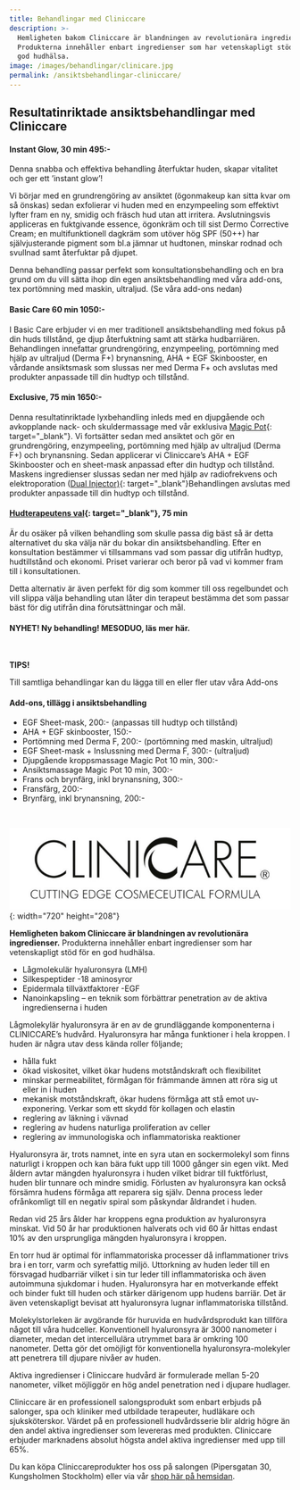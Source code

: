 ```yaml
---
title: Behandlingar med Cliniccare
description: >-
  Hemligheten bakom Cliniccare är blandningen av revolutionära ingredienser.
  Produkterna innehåller enbart ingredienser som har vetenskapligt stöd för en
  god hudhälsa.
image: /images/behandlingar/clinicare.jpg
permalink: /ansiktsbehandlingar-cliniccare/
---
```


## Resultatinriktade ansiktsbehandlingar med Cliniccare

#### Instant Glow, 30 min 495:-

Denna snabba och effektiva behandling &aring;terfuktar huden, skapar vitalitet och ger ett ’instant glow’\!&nbsp;

Vi börjar med en grundrengöring av ansiktet (ögonmakeup kan sitta kvar om s&aring; önskas) sedan exfolierar vi huden med en enzympeeling som effektivt lyfter fram en ny, smidig och fräsch hud utan att irritera. Avslutningsvis appliceras en fuktgivande essence, ögonkräm och till sist Dermo Corrective Cream; en multifunktionell dagkräm som utöver hög SPF (50++) har självjusterande pigment som bl.a jämnar ut hudtonen, minskar rodnad och svullnad samt &aring;terfuktar p&aring; djupet.

Denna behandling passar perfekt som konsultationsbehandling och en bra grund om du vill sätta ihop din egen ansiktsbehandling med v&aring;ra add-ons, tex portömning med maskin, ultraljud. (Se v&aring;ra add-ons nedan)

#### Basic Care 60 min 1050:-

I Basic Care erbjuder vi en mer traditionell ansiktsbehandling med fokus p&aring; din huds tillst&aring;nd, ge djup &aring;terfuktning samt att stärka hudbarriären. Behandlingen innefattar grundrengöring, enzympeeling, portömning med hjälp av ultraljud (Derma F+) brynansning, AHA + EGF Skinbooster, en v&aring;rdande ansiktsmask som slussas ner med Derma F+ och avslutas med produkter anpassade till din hudtyp och tillst&aring;nd.

#### Exclusive, 75 min 1650:-

Denna resultatinriktade lyxbehandling inleds med en djupg&aring;ende och avkopplande nack- och skuldermassage med v&aring;r exklusiva [Magic Pot](https://pipershudvard.com/kroppsbehandlingar-magic-pot/){: target="_blank"}. Vi fortsätter sedan med ansiktet och gör en grundrengöring, enzympeeling, portömning med hjälp av ultraljud (Derma F+) och brynansning. Sedan applicerar vi Cliniccare’s AHA + EGF Skinbooster och en sheet-mask anpassad efter din hudtyp och tillst&aring;nd. Maskens ingredienser slussas sedan ner med hjälp av radiofrekvens och elektroporation ([Dual Injector)](https://pipershudvard.com/dual-injector/){: target="_blank"}Behandlingen avslutas med produkter anpassade till din hudtyp och tillst&aring;nd.

#### [Hudterapeutens val](https://pipershudvard.com/hudterapeutens-val/){: target="_blank"}, 75 min

Är du osäker p&aring; vilken behandling som skulle passa dig bäst s&aring; är detta alternativet du ska välja när du bokar din ansiktsbehandling. Efter en konsultation bestämmer vi tillsammans vad som passar dig utifr&aring;n hudtyp, hudtillst&aring;nd och ekonomi. Priset varierar och beror p&aring; vad vi kommer fram till i konsultationen.&nbsp;

Detta alternativ är även perfekt för dig som kommer till oss regelbundet och vill slippa välja behandling utan l&aring;ter din terapeut bestämma det som passar bäst för dig utifr&aring;n dina förutsättningar och m&aring;l.

#### **NYHET\! Ny behandling\! MESODUO, läs mer här.**

&nbsp;

**TIPS\!**

Till samtliga behandlingar kan du lägga till en eller fler utav v&aring;ra Add-ons

#### **Add-ons, tillägg i ansiktsbehandling**

* EGF Sheet-mask, 200:- (anpassas till hudtyp och tillst&aring;nd)
* AHA + EGF skinbooster, 150:-
* Portömning med Derma F, 200:- (portömning med maskin, ultraljud)
* EGF Sheet-mask + Inslussning med Derma F, 300:- (ultraljud)
* Djupg&aring;ende kroppsmassage Magic Pot 10 min, 300:-
* Ansiktsmassage Magic Pot 10 min, 300:-
* Frans och brynfärg, inkl brynansning, 300:-
* Fransfärg, 200:-
* Brynfärg, inkl brynansning, 200:-

&nbsp;

![](/images/behandlingar/clinicare.jpg){: width="720" height="208"}

**Hemligheten bakom Cliniccare är blandningen av revolutionära ingredienser.** Produkterna inneh&aring;ller enbart ingredienser som har vetenskapligt stöd för en god hudhälsa.

* L&aring;gmolekulär hyaluronsyra (LMH)
* Silkespeptider -18 aminosyror
* Epidermala tillväxtfaktorer -EGF
* Nanoinkapsling – en teknik som förbättrar penetration av de aktiva ingredienserna i huden

L&aring;gmolekylär hyaluronsyra är en av de grundläggande komponenterna i CLINICCARE’s hudv&aring;rd. Hyaluronsyra har m&aring;nga funktioner i hela kroppen. I huden är n&aring;gra utav dess kända roller följande;

* h&aring;lla fukt
* ökad viskositet, vilket ökar hudens motst&aring;ndskraft och flexibilitet
* minskar permeabilitet, förm&aring;gan för främmande ämnen att röra sig ut eller in i huden
* mekanisk motst&aring;ndskraft, ökar hudens förm&aring;ga att st&aring; emot uv-exponering. Verkar som ett skydd för kollagen och elastin
* reglering av läkning i vävnad
* reglering av hudens naturliga proliferation av celler
* reglering av immunologiska och inflammatoriska reaktioner

Hyaluronsyra är, trots namnet, inte en syra utan en sockermolekyl som finns naturligt i kroppen och kan bära fukt upp till 1000 g&aring;nger sin egen vikt. Med &aring;ldern avtar mängden hyaluronsyra i huden vilket bidrar till fuktförlust, huden blir tunnare och mindre smidig. Förlusten av hyaluronsyra kan ocks&aring; försämra hudens förm&aring;ga att reparera sig själv. Denna process leder ofr&aring;nkomligt till en negativ spiral som p&aring;skyndar &aring;ldrandet i huden.

Redan vid 25 &aring;rs &aring;lder har kroppens egna produktion av hyaluronsyra minskat. Vid 50 &aring;r har produktionen halverats och vid 60 &aring;r hittas endast 10% av den ursprungliga mängden hyaluronsyra i kroppen.

En torr hud är optimal för inflammatoriska processer d&aring; inflammationer trivs bra i en torr, varm och syrefattig miljö. Uttorkning av huden leder till en försvagad hudbarriär vilket i sin tur leder till inflammatoriska och även autoimmuna sjukdomar i huden. Hyaluronsyra har en motverkande effekt och binder fukt till huden och stärker därigenom upp hudens barriär. Det är även vetenskapligt bevisat att hyaluronsyra lugnar inflammatoriska tillst&aring;nd.

Molekylstorleken är avgörande för huruvida en hudv&aring;rdsprodukt kan tillföra n&aring;got till v&aring;ra hudceller. Konventionell hyaluronsyra är 3000 nanometer i diameter, medan det intercellulära utrymmet bara är omkring 100 nanometer. Detta gör det omöjligt för konventionella hyaluronsyra-molekyler att penetrera till djupare niv&aring;er av huden.

Aktiva ingredienser i Cliniccare hudv&aring;rd är formulerade mellan 5-20 nanometer, vilket möjliggör en hög andel penetration ned i djupare hudlager.

Cliniccare är en professionell salongsprodukt som enbart erbjuds p&aring; salonger, spa och kliniker med utbildade terapeuter, hudläkare och sjuksköterskor. Värdet p&aring; en professionell hudv&aring;rdsserie blir aldrig högre än den andel aktiva ingredienser som levereras med produkten. Cliniccare erbjuder marknadens absolut högsta andel aktiva ingredienser med upp till 65%.

Du kan köpa Cliniccareprodukter hos oss p&aring; salongen (Pipersgatan 30, Kungsholmen Stockholm) eller via v&aring;r [shop här p&aring; hemsidan](/produkter/).&nbsp;